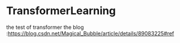 # TransformerLearning
the test of transformer
the blog :https://blog.csdn.net/Magical_Bubble/article/details/89083225#ref
